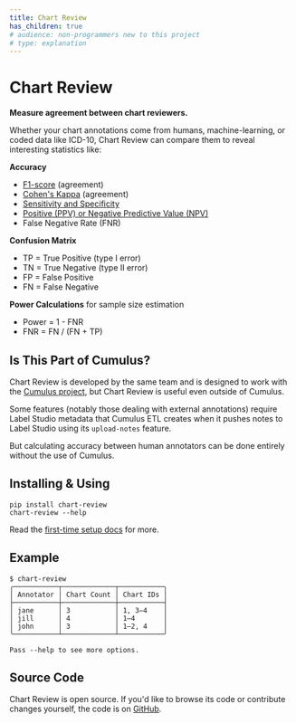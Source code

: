 ```yaml
---
title: Chart Review
has_children: true
# audience: non-programmers new to this project
# type: explanation
---
```


# Chart Review

**Measure agreement between chart reviewers.**

Whether your chart annotations come from humans, machine-learning, or coded data like ICD-10,
Chart Review can compare them to reveal interesting statistics like:

**Accuracy**
* [F1-score](https://www.ncbi.nlm.nih.gov/pmc/articles/PMC1090460/) (agreement)
* [Cohen's Kappa](https://en.wikipedia.org/wiki/Cohen's_kappa) (agreement)
* [Sensitivity and Specificity](https://en.wikipedia.org/wiki/Sensitivity_and_specificity)
* [Positive (PPV) or Negative Predictive Value (NPV)](https://en.wikipedia.org/wiki/Positive_and_negative_predictive_values#Relationship)
* False Negative Rate (FNR)

**Confusion Matrix**
* TP = True Positive (type I error)
* TN = True Negative (type II error)
* FP = False Positive
* FN = False Negative

**Power Calculations** for sample size estimation
* Power = 1 - FNR
* FNR = FN / (FN + TP)

## Is This Part of Cumulus?

Chart Review is developed by the same team
and is designed to work with the
[Cumulus project](https://docs.smarthealthit.org/cumulus/),
but Chart Review is useful even outside of Cumulus.

Some features (notably those dealing with external annotations)
require Label Studio metadata that Cumulus ETL creates when it pushes notes
to Label Studio using its `upload-notes` feature.

But calculating accuracy between human annotators can be done entirely without the use of Cumulus.

## Installing & Using

```shell
pip install chart-review
chart-review --help
```

Read the [first-time setup docs](setup.md) for more.

## Example

```shell
$ chart-review
╭───────────┬─────────────┬───────────╮
│ Annotator │ Chart Count │ Chart IDs │
├───────────┼─────────────┼───────────┤
│ jane      │ 3           │ 1, 3–4    │
│ jill      │ 4           │ 1–4       │
│ john      │ 3           │ 1–2, 4    │
╰───────────┴─────────────┴───────────╯

Pass --help to see more options.
```

## Source Code
Chart Review is open source.
If you'd like to browse its code or contribute changes yourself,
the code is on [GitHub](https://github.com/smart-on-fhir/chart-review).

